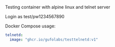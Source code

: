 Testing container with alpine linux and telnet server

Login as test/pw1234567890

Docker Compose usage:
``` yaml
telnetd:
  image: "ghcr.io/gufolabs/testtelnetd:v1"
```